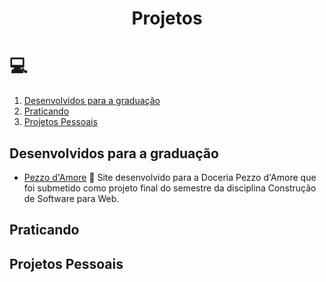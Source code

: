 <h1 align="center"> Projetos </h1>

# 💻

1. [Desenvolvidos para a graduação](#desenvolvidos-para-a-graduação)
2. [Praticando](#praticando)
3. [Projetos Pessoais](#projetos-pessoais)

## Desenvolvidos para a graduação
- [Pezzo d'Amore](https://github.com/rmftelier/pezzodamore) 🍫 Site desenvolvido para a Doceria Pezzo d'Amore que foi submetido como projeto final do semestre da disciplina Construção de Software para Web.  

## Praticando 

## Projetos Pessoais 


<!---


<p align="right">
<a>
    <img src="https://user-images.githubusercontent.com/63109114/154828501-d9c2d1b7-3ac4-43f8-b0c1-e10098fed885.png"  width="680" />
</a>
</p>
--->

